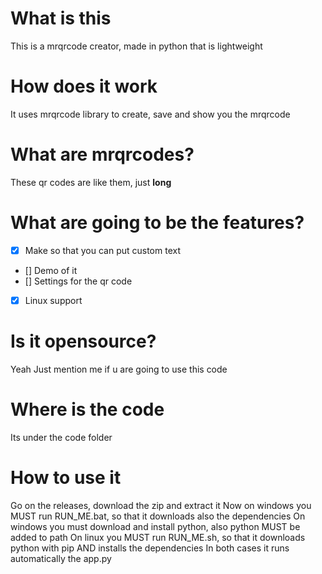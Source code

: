 # What is this
This is a mrqrcode creator, made in python that is lightweight

#  How does it work
It uses mrqrcode library to create, save and show you the mrqrcode

# What are mrqrcodes?
These qr codes are like them, just **long**

# What are going to be the features?
- [X] Make so that you can put custom text
- [] Demo of it
- [] Settings for the qr code
- [X] Linux support 
# Is it opensource?
Yeah
Just mention me if u are going to use this code

# Where is the code
Its under the code folder

# How to use it
Go on the releases, download the zip and extract it
Now on windows you MUST run RUN_ME.bat, so that it downloads also the dependencies
On windows you must download and install python, also python MUST be added to path
On linux you MUST run RUN_ME.sh, so that it downloads python with pip AND installs the dependencies
In both cases it runs automatically the app.py

